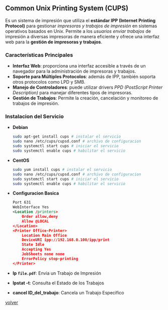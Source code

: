 ## Common Unix Printing System (CUPS)

Es un sistema de impresión que utiliza el __estándar IPP (Internet Printing Protocol)__ para gestionar _impresoras y trabajos de impresión_ en sistemas operativos basados en Unix. Permite a los _usuarios enviar trabajos_ de impresión a diversas impresoras de manera eficiente y ofrece una interfaz web para la __gestión de impresoras y trabajos__.

### Características Principales

* __Interfaz Web__: proporciona una interfaz accesible a través de un navegador para la administración de impresoras y trabajos.
* __Soporte para Múltiples Protocolos__: además de IPP, también soporta otros protocolos como LPD y SMB.
* __Manejo de Controladores__: puede utilizar drivers _PPD (PostScript Printer Description)_ para manejar diferentes tipos de impresoras.
* __Gestión de Trabajos__: Permite la creación, cancelación y monitoreo de trabajos de impresión.

### Instalacion del Servicio

* __Debian__
    ```bash
    sudo apt-get install cups # instalar el servicio
    sudo nano /etc/cups/cupsd.conf # archivo de configuracion
    sudo systemctl start cups # iniciar el servicio
    sudo systemctl enable cups # habilitar el servicio
    ```
* __CentOS__
    ```bash
    sudo yum install cups # instalar el servicio
    sudo nano /etc/cups/cupsd.conf # archivo de configuracion
    sudo systemctl start cups # iniciar el servicio
    sudo systemctl enable cups # habilitar el servicio
    ```
* __Configuracion Basica__
    ```xml
    Port 631
    WebInterface Yes
    <Location /printers>
        Order allow,deny
        Allow @LOCAL
    </Location>
    <Printer Office-Printer>
        Location Main Office
        DeviceURI ipp://192.168.0.100/ipp/print
        State Idle
        Accepting Yes
        JobSheets none none
        ErrorPolicy stop-printing
    </Printer>
    ```

* __lp `file.pdf`__: Envia un Trabajo de Impresión
* __lpstat -t__: Consulta el Estado de los Trabajos
* __cancel ID_del_trabajo__: Cancela un Trabajo Especifico

[volver](../readme.md)